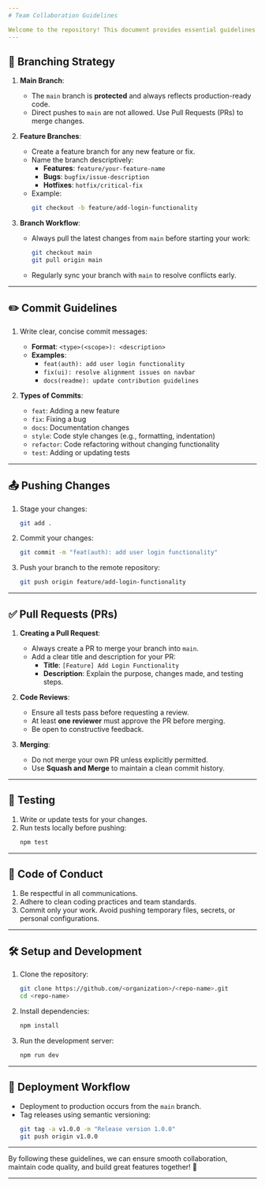 ```yaml
---
# Team Collaboration Guidelines

Welcome to the repository! This document provides essential guidelines for contributing, committing, and collaborating effectively.
---
```


## 📂 **Branching Strategy**

1. **Main Branch**:

   - The `main` branch is **protected** and always reflects production-ready code.
   - Direct pushes to `main` are not allowed. Use Pull Requests (PRs) to merge changes.

2. **Feature Branches**:

   - Create a feature branch for any new feature or fix.
   - Name the branch descriptively:
     - **Features**: `feature/your-feature-name`
     - **Bugs**: `bugfix/issue-description`
     - **Hotfixes**: `hotfix/critical-fix`
   - Example:
     ```bash
     git checkout -b feature/add-login-functionality
     ```

3. **Branch Workflow**:
   - Always pull the latest changes from `main` before starting your work:
     ```bash
     git checkout main
     git pull origin main
     ```
   - Regularly sync your branch with `main` to resolve conflicts early.

---

## ✏️ **Commit Guidelines**

1. Write clear, concise commit messages:

   - **Format**: `<type>(<scope>): <description>`
   - **Examples**:
     - `feat(auth): add user login functionality`
     - `fix(ui): resolve alignment issues on navbar`
     - `docs(readme): update contribution guidelines`

2. **Types of Commits**:
   - `feat`: Adding a new feature
   - `fix`: Fixing a bug
   - `docs`: Documentation changes
   - `style`: Code style changes (e.g., formatting, indentation)
   - `refactor`: Code refactoring without changing functionality
   - `test`: Adding or updating tests

---

## 📤 **Pushing Changes**

1. Stage your changes:
   ```bash
   git add .
   ```
2. Commit your changes:
   ```bash
   git commit -m "feat(auth): add user login functionality"
   ```
3. Push your branch to the remote repository:
   ```bash
   git push origin feature/add-login-functionality
   ```

---

## ✅ **Pull Requests (PRs)**

1. **Creating a Pull Request**:

   - Always create a PR to merge your branch into `main`.
   - Add a clear title and description for your PR:
     - **Title**: `[Feature] Add Login Functionality`
     - **Description**: Explain the purpose, changes made, and testing steps.

2. **Code Reviews**:

   - Ensure all tests pass before requesting a review.
   - At least **one reviewer** must approve the PR before merging.
   - Be open to constructive feedback.

3. **Merging**:
   - Do not merge your own PR unless explicitly permitted.
   - Use **Squash and Merge** to maintain a clean commit history.

---

## 🧪 **Testing**

1. Write or update tests for your changes.
2. Run tests locally before pushing:
   ```bash
   npm test
   ```

---

## 📜 **Code of Conduct**

1. Be respectful in all communications.
2. Adhere to clean coding practices and team standards.
3. Commit only your work. Avoid pushing temporary files, secrets, or personal configurations.

---

## 🛠️ **Setup and Development**

1. Clone the repository:
   ```bash
   git clone https://github.com/<organization>/<repo-name>.git
   cd <repo-name>
   ```
2. Install dependencies:
   ```bash
   npm install
   ```
3. Run the development server:
   ```bash
   npm run dev
   ```

---

## 🚀 **Deployment Workflow**

- Deployment to production occurs from the `main` branch.
- Tag releases using semantic versioning:
  ```bash
  git tag -a v1.0.0 -m "Release version 1.0.0"
  git push origin v1.0.0
  ```

---

By following these guidelines, we can ensure smooth collaboration, maintain code quality, and build great features together! 🎉

---
